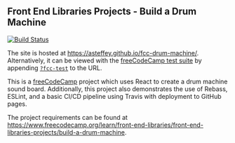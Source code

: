 ## Front End Libraries Projects - Build a Drum Machine

[![Build Status](https://travis-ci.org/asteffey/fcc-drum-machine.svg?branch=master)](https://travis-ci.org/asteffey/fcc-drum-machine)

The site is hosted at https://asteffey.github.io/fcc-drum-machine/.  
Alternatively, it can be viewed with the [freeCodeCamp test suite](https://cdn.freecodecamp.org/testable-projects-fcc/v1/bundle.js) 
by appending [`?fcc-test`](https://asteffey.github.io/fcc-drum-machine/?fcc-test) to the URL.

This is a [freeCodeCamp](https://www.freecodecamp.org/) project which uses React to create a drum machine sound board. 
Additionally, this project also demonstrates the use of Rebass, ESLint, and a basic CI/CD pipeline using Travis with deployment to GitHub pages.

The project requirements can be found at https://www.freecodecamp.org/learn/front-end-libraries/front-end-libraries-projects/build-a-drum-machine.
